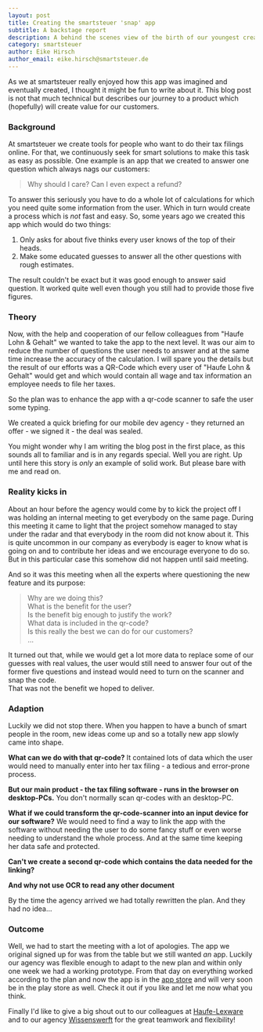 ```yaml
---
layout: post
title: Creating the smartsteuer 'snap' app
subtitle: A backstage report
description: A behind the scenes view of the birth of our youngest creation.
category: smartsteuer
author: Eike Hirsch
author_email: eike.hirsch@smartsteuer.de
---
```


As we at smartsteuer really enjoyed how this app was imagined and eventually created, I thought it might be fun to 
write about it. This blog post is not that much technical but describes our journey to a product which (hopefully) 
will create value for our customers. 

### Background

At smartsteuer we create tools for people who want to do their tax filings online. For that, we 
continuously seek for smart solutions to make this task as easy as possible. One example is an app that we created to
answer one question which always nags our customers: 
  
> Why should I care? Can I even expect a refund?
  
To answer this seriously you have to do a whole lot of calculations for which you need quite some information 
from the user. Which in turn would create a process which is _not_ fast and easy. So, some years ago we created this
app which would do two things:

1. Only asks for about five thinks every user knows of the top of their heads.
2. Make some educated guesses to answer all the other questions with rough estimates.

The result couldn't be exact but it was good enough to answer said question. It worked quite well even though you still
had to provide those five figures.

### Theory

Now, with the help and cooperation of our fellow colleagues from "Haufe Lohn & Gehalt" we wanted to take the app to the
next level. It was our aim to reduce the number of questions the user needs to answer and at the same time increase the
accuracy of the calculation. I will spare you the details but the result of our efforts was a QR-Code which every user
of "Haufe Lohn & Gehalt" would get and which would contain all wage and tax information an employee needs to file her 
taxes.

So the plan was to enhance the app with a qr-code scanner to safe the user some typing.
 
We created a quick briefing for our mobile dev agency - they returned an offer - we signed it - the deal was sealed.
  
You might wonder why I am writing the blog post in the first place, as this sounds all to familiar and is in any regards
special. Well you are right. Up until here this story is _only_ an example of solid work. 
But please bare with me and read on.

### Reality kicks in

About an hour before the agency would come by to kick the project off I was holding an internal meeting to get everybody
on the same page. During this meeting it came to light that the project somehow managed to stay under the radar and that 
everybody in the room did not know about it. This is quite uncommon in our company as everybody is eager to know what is
going on and to contribute her ideas and we encourage everyone to do so. But in this particular case this somehow did 
not happen until said meeting.

And so it was this meeting when all the experts where questioning the new feature and its purpose:
  
> Why are we doing this?  
> What is the benefit for the user?  
> Is the benefit big enough to justify the work?  
> What data is included in the qr-code?  
> Is this really the best we can do for our customers?  
> …  

It turned out that, while we would get a lot more data to replace some of our guesses with real values, the user 
would still need to answer four out of the former five questions and instead would need to turn on the scanner and snap
the code.  
That was not the benefit we hoped to deliver.

### Adaption

Luckily we did not stop there. When you happen to have a bunch of smart people in the room, new ideas come up and 
so a totally new app slowly came into shape.

**What can we do with that qr-code?** It contained lots of data which the user would need to manually enter into her tax 
filing - a tedious and error-prone process.

**But our main product - the tax filing software - runs in the browser on desktop-PCs.** You don't normally scan qr-codes
with an desktop-PC.

**What if we could transform the qr-code-scanner into an input device for our software?** We would need to find a way to
link the app with the software without needing the user to do some fancy stuff or even worse needing to understand the 
whole process. And at the same time keeping her data safe and protected.
 
**Can't we create a second qr-code which contains the data needed for the linking?** 

**And why not use OCR to read any other document**
 
By the time the agency arrived we had totally rewritten the plan. And they had no idea…

### Outcome

Well, we had to start the meeting with a lot of apologies. The app we original signed up for was from the table but we 
still wanted *an* app. Luckily our agency was flexible enough to adapt to the new plan and within only one week we had a 
working prototype. 
From that day on everything worked according to the plan and now the app is in the 
[app store](https://itunes.apple.com/de/app/smartsteuer/id1068423226?mt=8) and will very soon be in 
the play store as well. Check it out if you like and let me now what you think. 

Finally I'd like to give a big shout out to our colleagues at [Haufe-Lexware](http://haufe-lexware.com) and to our 
agency [Wissenswerft](http://wissenswerft.net) for the great teamwork and flexibility! 



 

